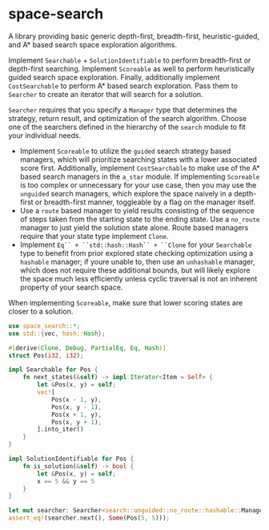 # space-search

A library providing basic generic depth-first, breadth-first, heuristic-guided, and A* based search space exploration algorithms.

Implement `Searchable` + `SolutionIdentifiable` to perform breadth-first or depth-first searching. Implement `Scoreable` as well to perform heuristically guided search space exploration. Finally, additionally implement `CostSearchable` to perform A* based search exploration. Pass them to `Searcher` to create an iterator that will search for a solution.

`Searcher` requires that you specify a `Manager` type that determines the strategy, return result, and optimization of the search algorithm. Choose one of the searchers defined in the hierarchy of the `search` module to fit your individual needs.

* Implement `Scoreable` to utilize the `guided` search strategy based managers, which will prioritize searching states with a lower associated score first. Additionally, implement `CostSearchable` to make use of the A* based search managers in the `a_star` module. If implementing `Scoreable` is too complex or unnecessary for your use case, then you may use the `unguided` search managers, which explore the space naively in a depth-first or breadth-first manner, toggleable by a flag on the manager itself.
* Use a `route` based manager to yield results consisting of the sequence of steps taken from the starting state to the ending state. Use a `no_route` manager to just yield the solution state alone. Route based managers require that your state type implement `Clone`.
* Implement `Eq`` + ``std::hash::Hash`` + ``Clone` for your `Searchable` type to benefit from prior explored state checking optimization using a `hashable` manager; if youre unable to, then use an `unhashable` manager, which does not require these additional bounds, but will likely explore the space much less efficiently unless cyclic traversal is not an inherent property of your search space.

When implementing `Scoreable`, make sure that lower scoring states are closer to a solution.

```rust
use space_search::*;
use std::{vec, hash::Hash};

#[derive(Clone, Debug, PartialEq, Eq, Hash)]
struct Pos(i32, i32);

impl Searchable for Pos {
    fn next_states(&self) -> impl Iterator<Item = Self> {
        let &Pos(x, y) = self;
        vec![
            Pos(x - 1, y),
            Pos(x, y - 1),
            Pos(x + 1, y),
            Pos(x, y + 1),
        ].into_iter()
    }
}

impl SolutionIdentifiable for Pos {
    fn is_solution(&self) -> bool {
        let &Pos(x, y) = self;
        x == 5 && y == 5
    }
}

let mut searcher: Searcher<search::unguided::no_route::hashable::Manager<_>, _> = Searcher::new(Pos(0, 0));
assert_eq!(searcher.next(), Some(Pos(5, 5)));
```